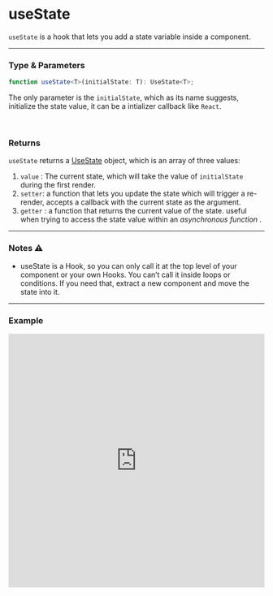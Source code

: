 # useState

`useState` is a hook that lets you add a state variable inside a component.

<hr/>

### Type & Parameters

```ts
function useState<T>(initialState: T): UseState<T>;
```

The only parameter is the `initialState`, which as its name suggests, initialize the state value, it can be a intializer callback like `React`.

<br/>

### Returns

`useState` returns a [UseState](/docs/types#statearray) object, which is an array of three values:

1. `value` : The current state, which will take the value of `initialState` during the first render.
2. `setter`: a function that lets you update the state which will trigger a re-render, accepts a callback with the current state as the argument.
3. `getter` : a function that returns the current value of the state. useful when trying to access the state value within an _asynchronous function_ .

<hr/>

### Notes ⚠️

- useState is a Hook, so you can only call it at the top level of your component or your own Hooks. You can’t call it inside loops or conditions. If you need that, extract a new component and move the state into it.

<hr/>

### Example

<iframe src="https://stackblitz.com/edit/ruvy-7fb6t1?embed=1&file=src%2FButton.tsx&hideExplorer=1&hideNavigation=1" frameBorder="0" style="width:100%;height:500px;"></iframe>

